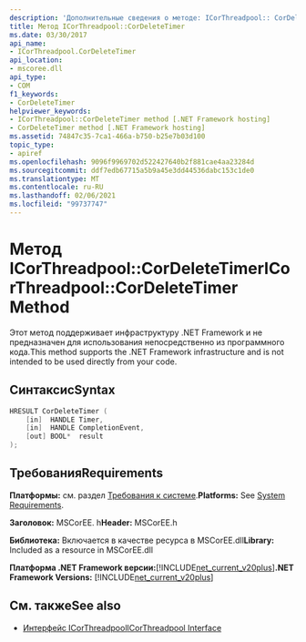 ```yaml
---
description: 'Дополнительные сведения о методе: ICorThreadpool:: CorDeleteTimer'
title: Метод ICorThreadpool::CorDeleteTimer
ms.date: 03/30/2017
api_name:
- ICorThreadpool.CorDeleteTimer
api_location:
- mscoree.dll
api_type:
- COM
f1_keywords:
- CorDeleteTimer
helpviewer_keywords:
- ICorThreadpool::CorDeleteTimer method [.NET Framework hosting]
- CorDeleteTimer method [.NET Framework hosting]
ms.assetid: 74847c35-7ca1-466a-b750-b25e7b03d100
topic_type:
- apiref
ms.openlocfilehash: 9096f9969702d522427640b2f881cae4aa23284d
ms.sourcegitcommit: ddf7edb67715a5b9a45e3dd44536dabc153c1de0
ms.translationtype: MT
ms.contentlocale: ru-RU
ms.lasthandoff: 02/06/2021
ms.locfileid: "99737747"
---
```

# <a name="icorthreadpoolcordeletetimer-method"></a><span data-ttu-id="f2551-103">Метод ICorThreadpool::CorDeleteTimer</span><span class="sxs-lookup"><span data-stu-id="f2551-103">ICorThreadpool::CorDeleteTimer Method</span></span>

<span data-ttu-id="f2551-104">Этот метод поддерживает инфраструктуру .NET Framework и не предназначен для использования непосредственно из программного кода.</span><span class="sxs-lookup"><span data-stu-id="f2551-104">This method supports the .NET Framework infrastructure and is not intended to be used directly from your code.</span></span>  
  
## <a name="syntax"></a><span data-ttu-id="f2551-105">Синтаксис</span><span class="sxs-lookup"><span data-stu-id="f2551-105">Syntax</span></span>  
  
```cpp  
HRESULT CorDeleteTimer (  
    [in]  HANDLE Timer,  
    [in]  HANDLE CompletionEvent,  
    [out] BOOL*  result  
);  
```  
  
## <a name="requirements"></a><span data-ttu-id="f2551-106">Требования</span><span class="sxs-lookup"><span data-stu-id="f2551-106">Requirements</span></span>  

 <span data-ttu-id="f2551-107">**Платформы:** см. раздел [Требования к системе](../../get-started/system-requirements.md).</span><span class="sxs-lookup"><span data-stu-id="f2551-107">**Platforms:** See [System Requirements](../../get-started/system-requirements.md).</span></span>  
  
 <span data-ttu-id="f2551-108">**Заголовок:** MSCorEE. h</span><span class="sxs-lookup"><span data-stu-id="f2551-108">**Header:** MSCorEE.h</span></span>  
  
 <span data-ttu-id="f2551-109">**Библиотека:** Включается в качестве ресурса в MSCorEE.dll</span><span class="sxs-lookup"><span data-stu-id="f2551-109">**Library:** Included as a resource in MSCorEE.dll</span></span>  
  
 <span data-ttu-id="f2551-110">**Платформа .NET Framework версии:**[!INCLUDE[net_current_v20plus](../../../../includes/net-current-v20plus-md.md)]</span><span class="sxs-lookup"><span data-stu-id="f2551-110">**.NET Framework Versions:** [!INCLUDE[net_current_v20plus](../../../../includes/net-current-v20plus-md.md)]</span></span>  
  
## <a name="see-also"></a><span data-ttu-id="f2551-111">См. также</span><span class="sxs-lookup"><span data-stu-id="f2551-111">See also</span></span>

- [<span data-ttu-id="f2551-112">Интерфейс ICorThreadpool</span><span class="sxs-lookup"><span data-stu-id="f2551-112">ICorThreadpool Interface</span></span>](icorthreadpool-interface.md)
